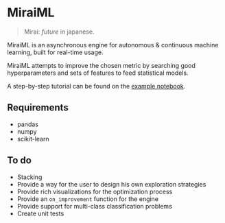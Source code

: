 # MiraiML

> Mirai: _future_ in japanese.

MiraiML is an asynchronous engine for autonomous & continuous machine learning,
built for real-time usage.

MiraiML attempts to improve the chosen metric by searching good hyperparameters
and sets of features to feed statistical models.

A step-by-step tutorial can be found on the [example notebook](example.ipynb).

## Requirements

- pandas
- numpy
- scikit-learn

## To do

- Stacking
- Provide a way for the user to design his own exploration strategies
- Provide rich visualizations for the optimization process
- Provide an `on_improvement` function for the engine
- Provide support for multi-class classification problems
- Create unit tests
